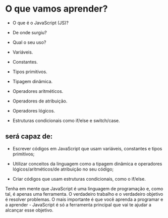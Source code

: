 # O que vamos aprender?

- O que é o JavaScript (JS)?

- De onde surgiu?

- Qual o seu uso?

- Variáveis.

- Constantes.

- Tipos primitivos.

- Tipagem dinâmica.

- Operadores aritméticos.

- Operadores de atribuição.

- Operadores lógicos.

- Estruturas condicionais como if/else e switch/case.
  
 ## será capaz de:
- Escrever códigos em JavaScript que usam variáveis, constantes e tipos primitivos;

- Utilizar conceitos da linguagem como a tipagem dinâmica e operadores lógicos/aritméticos/de atribuição no seu código;

- Criar códigos que usam estruturas condicionais, como o if/else.

Tenha em mente que JavaScript é uma linguagem de programação e, como tal, é apenas uma ferramenta. O verdadeiro trabalho e o verdadeiro objetivo é resolver problemas. O mais importante é que você aprenda a programar e a aprender - JavaScript é só a ferramenta principal que vai te ajudar a alcançar esse objetivo.